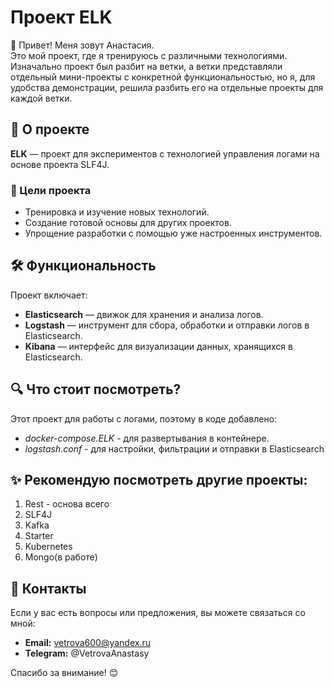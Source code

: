 # Проект ELK

👋 Привет! Меня зовут Анастасия.  
Это мой проект, где я тренируюсь с различными технологиями.
Изначально проект был разбит на ветки, а ветки представляли отдельный мини-проекты с конкретной функциональностью, но я, для удобства демонстрации, решила разбить его на отдельные проекты для каждой ветки.


## 🌟 О проекте
**ELK** — проект для экспериментов с технологией управления логами на основе проекта SLF4J.

### 🎯 Цели проекта
- Тренировка и изучение новых технологий.
- Создание готовой основы для других проектов.
- Упрощение разработки с помощью уже настроенных инструментов.

## 🛠️ Функциональность
Проект включает:
- **Elasticsearch** — движок для хранения и анализа логов.
- **Logstash** — инструмент для сбора, обработки и отправки логов в Elasticsearch.
- **Kibana** — интерфейс для визуализации данных, хранящихся в Elasticsearch.

## 🔍 Что стоит посмотреть?
Этот проект для работы с логами, поэтому в коде добавлено:

- *docker-compose.ELK* - для развертывания в контейнере.
- *logstash.conf* - для настройки, фильтрации и отправки в Elasticsearch
   
## ✨ Рекомендую посмотреть другие проекты:
1. Rest - основа всего
2. SLF4J
3. Kafka
4. Starter
5. Kubernetes
6. Mongo(в работе)

## 🤝 Контакты
Если у вас есть вопросы или предложения, вы можете связаться со мной:
- **Email:** vetrova600@yandex.ru
- **Telegram:** @VetrovaAnastasy

Спасибо за внимание! 😊
